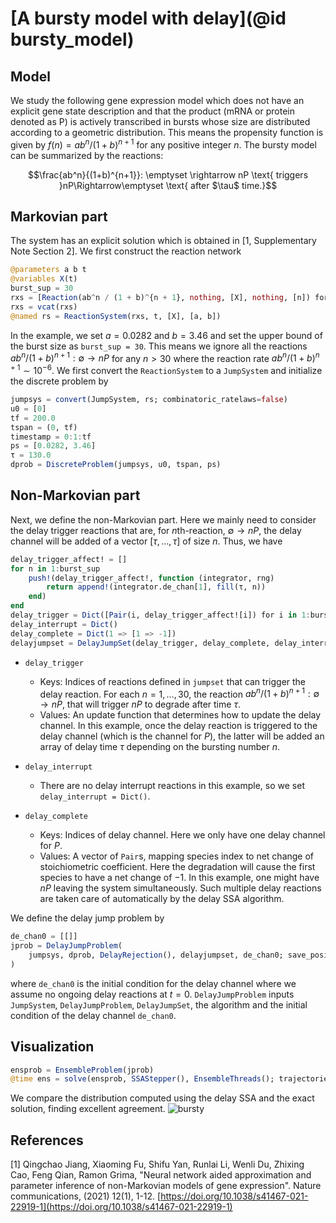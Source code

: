 # [A bursty model with delay](@id bursty_model)

## Model

We study the following gene expression model which does not have an explicit gene state description
and that the product (mRNA or protein denoted as P) is actively transcribed in bursts whose size are distributed according to a geometric distribution. This means the propensity function is given by $f(n) = ab^n/(1+b)^{n+1}$ for any positive integer $n$. The bursty model can be summarized by the reactions:

```math
\frac{ab^n}{(1+b)^{n+1}}: \emptyset \rightarrow nP \text{ triggers }nP\Rightarrow\emptyset \text{ after $\tau$ time.}
```

## Markovian part

The system has an explicit solution which is obtained in [1, Supplementary Note Section 2]. We first construct the reaction network

```julia
@parameters a b t
@variables X(t)
burst_sup = 30
rxs = [Reaction(ab^n / (1 + b)^{n + 1}, nothing, [X], nothing, [n]) for n in 1:burst_sup]
rxs = vcat(rxs)
@named rs = ReactionSystem(rxs, t, [X], [a, b])
```

In the example, we set $a=0.0282$ and $b=3.46$ and set the upper bound of the burst size as `burst_sup = 30`. This means we ignore all the reactions $ab^n/(1+b)^{n+1}:\emptyset \rightarrow nP$ for any $n > 30$ where the reaction rate $ab^n/(1+b)^{n+1} \sim 10^{-6}$.
We first convert the `ReactionSystem` to a `JumpSystem` and initialize the discrete problem by

```julia
jumpsys = convert(JumpSystem, rs; combinatoric_ratelaws=false)
u0 = [0]
tf = 200.0
tspan = (0, tf)
timestamp = 0:1:tf
ps = [0.0282, 3.46]
τ = 130.0
dprob = DiscreteProblem(jumpsys, u0, tspan, ps)
```

## Non-Markovian part

Next, we define the non-Markovian part. Here we mainly need to consider the delay trigger reactions that are, for *n*th-reaction, $\emptyset \rightarrow nP$, the delay channel will be added of a vector $[\tau,\ldots,\tau]$ of size $n$. Thus, we have

```julia
delay_trigger_affect! = []
for n in 1:burst_sup
    push!(delay_trigger_affect!, function (integrator, rng)
        return append!(integrator.de_chan[1], fill(τ, n))
    end)
end
delay_trigger = Dict([Pair(i, delay_trigger_affect![i]) for i in 1:burst_sup])
delay_interrupt = Dict()
delay_complete = Dict(1 => [1 => -1])
delayjumpset = DelayJumpSet(delay_trigger, delay_complete, delay_interrupt)
```

  - `delay_trigger  `
    
      + Keys: Indices of reactions defined in `jumpset` that can trigger the delay reaction.  For each $n= 1,\ldots,30,$ the reaction $ab^n/(1+b)^{n+1}:\emptyset \rightarrow nP$, that will trigger $nP$ to degrade after time $\tau$.
      + Values: An update function that determines how to update the delay channel. In this example, once the delay reaction is triggered to the delay channel (which is the channel for $P$), the latter will be added an array of delay time $\tau$ depending on the bursting number $n$.
  - `delay_interrupt`
    
      + There are no delay interrupt reactions in this example, so we set `delay_interrupt = Dict()`.
  - `delay_complete`
    
      + Keys: Indices of delay channel. Here we only have one delay channel for $P$.
      + Values: A vector of `Pair`s, mapping species index to net change of stoichiometric coefficient. Here the degradation will cause the first species to have a net change of $-1$. In this example, one might have $nP$ leaving the system simultaneously. Such multiple delay reactions are taken care of automatically by the delay SSA algorithm.

We define the delay jump problem by

```julia
de_chan0 = [[]]
jprob = DelayJumpProblem(
    jumpsys, dprob, DelayRejection(), delayjumpset, de_chan0; save_positions=(false, false)
)
```

where `de_chan0` is the initial condition for the delay channel where we assume no ongoing delay reactions at $t=0$. `DelayJumpProblem` inputs `JumpSystem`, `DelayJumpProblem`, `DelayJumpSet`, the algorithm and the initial condition of the delay channel `de_chan0`.

## Visualization

```julia
ensprob = EnsembleProblem(jprob)
@time ens = solve(ensprob, SSAStepper(), EnsembleThreads(); trajectories=10^5)
```

We compare the distribution computed using the delay SSA and the exact solution, finding excellent agreement.
![bursty](../assets/bursty.svg)

## References

[1] Qingchao Jiang, Xiaoming Fu, Shifu Yan, Runlai Li, Wenli Du, Zhixing Cao, Feng Qian, Ramon Grima, "Neural network aided approximation and parameter inference of non-Markovian models of gene expression". Nature communications, (2021) 12(1), 1-12. [https://doi.org/10.1038/s41467-021-22919-1](https://doi.org/10.1038/s41467-021-22919-1)
